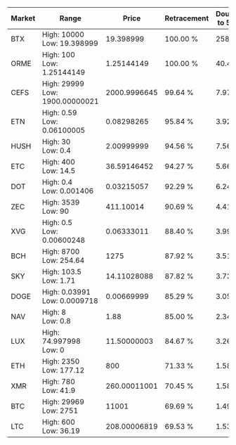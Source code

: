 | Market | Range | Price| Retracement | Doubles to 50% |
| --- | --- | --- | --- | --- |
| BTX | High: 10000<br />Low: 19.398999 | 19.398999 | 100.00 % | 258.25 |
| ORME | High: 100<br />Low: 1.25144149 | 1.25144149 | 100.00 % | 40.45 |
| CEFS | High: 29999<br />Low: 1900.00000021 | 2000.9996645 | 99.64 % | 7.97 |
| ETN | High: 0.59<br />Low: 0.06100005 | 0.08298265 | 95.84 % | 3.92 |
| HUSH | High: 30<br />Low: 0.4 | 2.00999999 | 94.56 % | 7.56 |
| ETC | High: 400<br />Low: 14.5 | 36.59146452 | 94.27 % | 5.66 |
| DOT | High: 0.4<br />Low: 0.001406 | 0.03215057 | 92.29 % | 6.24 |
| ZEC | High: 3539<br />Low: 90 | 411.10014 | 90.69 % | 4.41 |
| XVG | High: 0.5<br />Low: 0.00600248 | 0.06333011 | 88.40 % | 3.99 |
| BCH | High: 8700<br />Low: 254.64 | 1275 | 87.92 % | 3.51 |
| SKY | High: 103.5<br />Low: 1.71 | 14.11028088 | 87.82 % | 3.73 |
| DOGE | High: 0.03991<br />Low: 0.0009718 | 0.00669999 | 85.29 % | 3.05 |
| NAV | High: 8<br />Low: 0.8 | 1.88 | 85.00 % | 2.34 |
| LUX | High: 74.997998<br />Low: 0 | 11.50000003 | 84.67 % | 3.26 |
| ETH | High: 2350<br />Low: 177.12 | 800 | 71.33 % | 1.58 |
| XMR | High: 780<br />Low: 41.9 | 260.00011001 | 70.45 % | 1.58 |
| BTC | High: 29969<br />Low: 2751 | 11001 | 69.69 % | 1.49 |
| LTC | High: 600<br />Low: 36.19 | 208.00006819 | 69.53 % | 1.53 |
